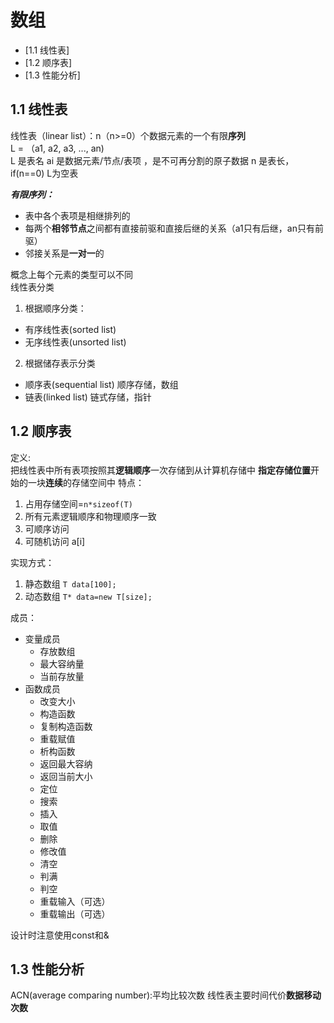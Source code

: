 # 数组
<!---toc--->
- [1.1 线性表]
- [1.2 顺序表]
- [1.3 性能分析]
<!---/toc--->
## 1.1 线性表
线性表（linear list）：n（n>=0）个数据元素的一个有限**序列**  
L = （a1, a2, a3, ..., an)  
L 是表名
ai 是数据元素/节点/表项 ，是不可再分割的原子数据
n 是表长，if(n==0) L为空表  

***有限序列：***  
- 表中各个表项是相继排列的  
- 每两个**相邻节点**之间都有直接前驱和直接后继的关系（a1只有后继，an只有前驱）
- 邻接关系是**一对一**的

概念上每个元素的类型可以不同  
线性表分类  
1. 根据顺序分类：
- 有序线性表(sorted list)
- 无序线性表(unsorted list)
2. 根据储存表示分类
- 顺序表(sequential list) 顺序存储，数组
- 链表(linked list) 链式存储，指针
## 1.2 顺序表
定义:  
把线性表中所有表项按照其**逻辑顺序**一次存储到从计算机存储中
**指定存储位置**开始的一块**连续**的存储空间中
特点：
1. 占用存储空间=`n*sizeof(T)`
2. 所有元素逻辑顺序和物理顺序一致
3. 可顺序访问
4. 可随机访问 a[i]

实现方式：
1. 静态数组 `T data[100];`
2. 动态数组 `T* data=new T[size];`

成员：
+ 变量成员
  - 存放数组
  - 最大容纳量
  - 当前存放量
+ 函数成员
  - 改变大小
  - 构造函数
  - 复制构造函数
  - 重载赋值
  - 析构函数
  - 返回最大容纳
  - 返回当前大小
  - 定位
  - 搜索
  - 插入
  - 取值
  - 删除
  - 修改值
  - 清空
  - 判满
  - 判空
  - 重载输入（可选）
  - 重载输出（可选）

设计时注意使用const和&

## 1.3 性能分析

ACN(average comparing number):平均比较次数
线性表主要时间代价**数据移动次数**  

